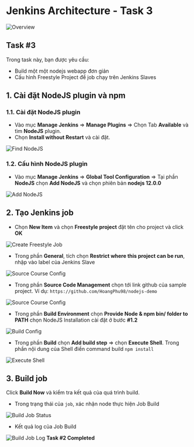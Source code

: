 # Jenkins Architecture - Task 3

![Overview](./images/banner_2.png)

## Task #3

Trong task này, bạn được yêu cầu:

- Build một một nodejs webapp đơn giản
- Cấu hình Freestyle Project để job chạy trên Jenkins Slaves

## 1. Cài đặt NodeJS plugin và npm

### 1.1.  Cài đặt NodeJS plugin  

- Vào mục **Manage Jenkins** => **Manage Plugins** => Chọn Tab **Available** và tìm **NodeJS** plugin.  
- Chọn **Install without Restart** và cài đặt.  

![Find NodeJS](./images/find_node_js_plugin.png)
  
### 1.2.  Cấu hình NodeJS plugin

- Vào mục **Manage Jenkins** => **Global Tool Configuration** => Tại phần **NodeJS** chọn **Add NodeJS** và chọn phiên bản **nodejs 12.0.0**  

![Add NodeJS](./images/config_nodejs_plugin.png)

## 2. Tạo Jenkins job  

- Chọn **New Item** và chọn **Freestyle project** đặt tên cho project và click **OK**  

![Create Freestyle Job](./images/new_simple_app.png)  

- Trong phần **General**, tích chọn **Restrict where this project can be run**, nhập vào label của Jenkins Slave

![Source Course Config](./images/specific_linux_slave_node.png)  

- Trong phần **Source Code Management** chọn tới link github của sample project. Ví dụ: `https://github.com/HoangPhu98/nodejs-demo`

![Source Course Config](./images/config_public_git.png)  

- Trong phần **Build Environment** chọn **Provide Node & npm bin/ folder to PATH** chọn NodeJS Installation cài đặt ở bước **#1.2**  

![Build Config](./images/select_build_env.png)

- Trong phần **Build** chọn **Add build step** => chọn **Execute Shell**.  Trong phần nội dung của Shell điền command build `npm install`  

![Execute Shell](./images/set_up_build_command.png)  

## 3. Build job  

Click **Build  Now** và kiểm tra kết quả của quá trình build.

- Trong trạng thái của `job`, xác nhận node thực hiện Job Build

![Build Job Status](./images/simple_app_output.png)

- Kết quả log của Job Build

![Build Job Log](./images/simple_app_output_2.png)
**Task #2 Completed**
